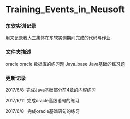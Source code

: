 # Training_Events_in_Neusoft
### 东软实训记录
用来记录我大三集体在东软实训期间完成的代码与作业

### 文件夹描述
oracle oracle 数据库的练习题
Java_base Java基础的练习题

### 更新记录
2017/6/8   完成Java基础部分前4章的内容练习

2017/6/11  完成oracle高级语句的练习  

2017/6/8   完成oracle基础语句的练习
